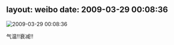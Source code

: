 layout: weibo
date: 2009-03-29 00:08:36
---
<meta name="referrer" content="no-referrer" />

<img src="/images/renren.ico" style="float: left;"/>2009-03-29 00:08:36

气温!!衰减!!

